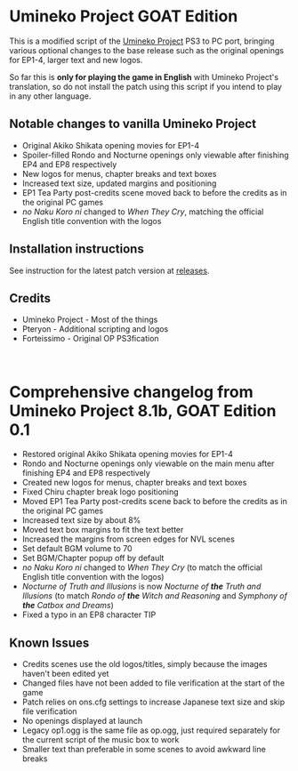 Umineko Project GOAT Edition
=================

This is a modified script of the [Umineko Project](https://umineko-project.org) PS3 to PC port, bringing various optional changes to the base release such as the original openings for EP1-4, larger text and new logos.

So far this is **only for playing the game in English** with Umineko Project's translation, so do not install the patch using this script if you intend to play in any other language.

## Notable changes to vanilla Umineko Project
- Original Akiko Shikata opening movies for EP1-4
- Spoiler-filled Rondo and Nocturne openings only viewable after finishing EP4 and EP8 respectively
- New logos for menus, chapter breaks and text boxes
- Increased text size, updated margins and positioning
- EP1 Tea Party post-credits scene moved back to before the credits as in the original PC games
- _no Naku Koro ni_ changed to _When They Cry_, matching the official English title convention with the logos

## Installation instructions
See instruction for the latest patch version at [releases](https://github.com/Pteryon/umipro-goat/releases).

## Credits
- Umineko Project - Most of the things
- Pteryon - Additional scripting and logos
- Forteissimo - Original OP PS3fication
<br>

# Comprehensive changelog from Umineko Project 8.1b, GOAT Edition 0.1
- Restored original Akiko Shikata opening movies for EP1-4
- Rondo and Nocturne openings only viewable on the main menu after finishing EP4 and EP8 respectively
- Created new logos for menus, chapter breaks and text boxes
- Fixed Chiru chapter break logo positioning
- Moved EP1 Tea Party post-credits scene back to before the credits as in the original PC games
- Increased text size by about 8%
- Moved text box margins to fit the text better
- Increased the margins from screen edges for NVL scenes
- Set default BGM volume to 70
- Set BGM/Chapter popup off by default
- _no Naku Koro ni_ changed to _When They Cry_ (to match the official English title convention with the logos)
- _Nocturne of Truth and Illusions_ is now _Nocturne of **the** Truth and Illusions_ (to match _Rondo of **the** Witch and Reasoning_ and _Symphony of **the** Catbox and Dreams_)
- Fixed a typo in an EP8 character TIP

## Known Issues
- Credits scenes use the old logos/titles, simply because the images haven't been edited yet
- Changed files have not been added to file verification at the start of the game
- Patch relies on ons.cfg settings to increase Japanese text size and skip file verification
- No openings displayed at launch
- Legacy op1.ogg is the same file as op.ogg, just required separately for the current script of the music box to work
- Smaller text than preferable in some scenes to avoid awkward line breaks
